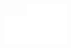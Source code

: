 <img src="./archlinux/archspin.gif" width="73" height="90"><img src="./nixos.webp" width="128" height="128">
